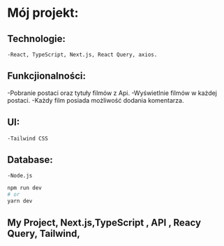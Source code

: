 # Mój projekt:

## Technologie:
	-React, TypeScript, Next.js, React Query, axios.
## Funkcjionalności: 
  -Pobranie postaci oraz tytuły filmów z Api.
  -Wyświetlnie filmów w każdej postaci.
  -Każdy film posiada możliwość dodania komentarza.
## UI: 
	-Tailwind CSS
## Database: 
	-Node.js

```bash
npm run dev
# or
yarn dev
```
## My Project, Next.js,TypeScript , API , Reacy Query, Tailwind, 
